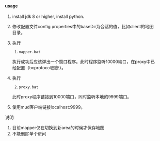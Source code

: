 #### usage

1. install jdk 8 or higher, install python.

2. 修改配置文件config.properties中的baseDir为合适的值，比如client的地图目录。

3. 执行 

        1.mapper.bat

    执行成功后应该弹出一个窗口程序。此时程序监听10000端口，在proxy中已经配置（bcprotocol首部）。

4. 执行
    
        2.proxy.bat
        
    此时proxy程序链接到10000端口，同时监听本地的9999端口。   

5. 使用mud客户端链接localhost:9999。

    
说明

1. 目前mapper仅在切换到新area的时候才保存地图
2. 不能删除单个房间
